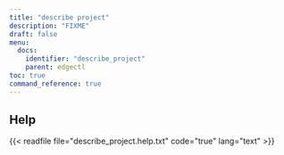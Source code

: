 ```yaml
---
title: "describe project"
description: "FIXME"
draft: false
menu:
  docs:
    identifier: "describe_project"
    parent: edgectl
toc: true
command_reference: true
---
```


## Help

{{< readfile file="describe_project.help.txt" code="true" lang="text" >}}
